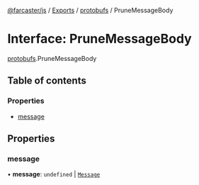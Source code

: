 [@farcaster/js](../README.md) / [Exports](../modules.md) / [protobufs](../modules/protobufs.md) / PruneMessageBody

# Interface: PruneMessageBody

[protobufs](../modules/protobufs.md).PruneMessageBody

## Table of contents

### Properties

- [message](protobufs.PruneMessageBody.md#message)

## Properties

### message

• **message**: `undefined` \| [`Message`](../modules/protobufs.md#message)
